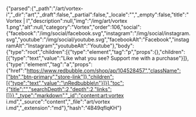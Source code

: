 {"parsed":{"_path":"/art/vortex-i","_dir":"art","_draft":false,"_partial":false,"_locale":"","_empty":false,"title":"Vortex | I","description":null,"img":"/img/art/vortex 1.png","alt":null,"category":"Vortex","order":106,"social":{"facebook":"/img/social/facebook.svg","instagram":"/img/social/instagram.svg","youtube":"/img/social/youtube.svg","facebookAlt":"Facebook","instagramAlt":"Instagram","youtubeAlt":"Youtube"},"body":{"type":"root","children":[{"type":"element","tag":"p","props":{},"children":[{"type":"text","value":"Like what you see? Support me with a purchase"}]},{"type":"element","tag":"a","props":{"href":"https://www.redbubble.com/shop/ap/104528457","className":["btn","btn-primary","store-link"]},"children":[{"type":"text","value":"\nRedbubble\n"}]}],"toc":{"title":"","searchDepth":2,"depth":2,"links":[]}},"_type":"markdown","_id":"content:art:vortex i.md","_source":"content","_file":"art/vortex i.md","_extension":"md"},"hash":"4B49qfIqKH"}